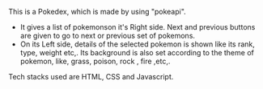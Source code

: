 This is a Pokedex, which is made by using "pokeapi".

- It gives a list of pokemonson it's Right side.
  Next and previous buttons are given to go to next or previous set of pokemons.
- On its Left side, details of the selected pokemon is shown like its rank,     type, weight etc,.
  Its background is also set according to the theme of pokemon, like, grass,   poison, rock , fire ,etc,.

Tech stacks used are HTML, CSS and Javascript.
